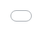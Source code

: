 # -
HTML5 Internet Speed test Application 

Internet Speedtest by http://OpenSpeedtest.com

<iframe style="border:none;position:absolute;top:0;left:0;width:100%;height:100%;min-height:360px;border:none;overflow:hidden !important;" src="//openspeedtest.com/Get-widget.php"></iframe>
